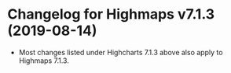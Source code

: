 # Changelog for Highmaps v7.1.3 (2019-08-14)

- Most changes listed under Highcharts 7.1.3 above also apply to Highmaps 7.1.3.
